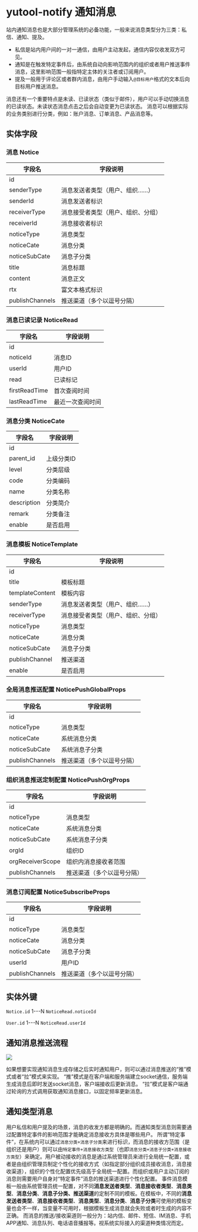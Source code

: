 # yutool-notify 通知消息

站内通知消息也是大部分管理系统的必备功能，一般来说消息类型分为三类：私信、通知、提及。

- 私信是站内用户间的一对一通信，由用户主动发起，通信内容仅收发双方可见。
- 通知是在触发特定事件后，由系统自动向影响范围内的组织或者用户推送事件消息，这里影响范围一般指特定主体的关注者或订阅用户。
- 提及一般用于评论区或者群内消息，由用户手动输入`@目标用户`格式的文本后向目标用户推送消息。

消息还有一个重要特点是未读、已读状态（类似于邮件），用户可以手动切换消息的已读状态。未读状态消息点击之后会自动变更为已读状态。
消息可以根据实际的业务类别进行分类，例如：账户消息、订单消息、产品消息等。
## 实体字段
### 消息 Notice
| **字段名** | **字段说明** |
| --- | --- |
| id |  |
| senderType | 消息发送者类型（用户、组织……） |
| senderId | 消息发送者标识 |
| receiverType | 消息接受者类型（用户、组织、分组） |
| receiverId | 消息接收者标识 |
| noticeType | 消息类型 |
| noticeCate | 消息分类 |
| noticeSubCate | 消息子分类 |
| title | 消息标题 |
| content | 消息正文 |
| rtx | 富文本格式标识 |
| publishChannels | 推送渠道（多个以逗号分隔） |

### 消息已读记录 NoticeRead
| **字段名** | **字段说明** |
| --- | --- |
| id |  |
| noticeId | 消息ID |
| userId | 用户ID |
| read | 已读标记 |
| firstReadTime | 首次查阅时间 |
| lastReadTime | 最近一次查阅时间 |

### 消息分类 NoticeCate
| **字段名** | **字段说明** |
| --- | --- |
| id |  |
| parent_id | 上级分类ID |
| level | 分类层级 |
| code | 分类编码 |
| name | 分类名称 |
| description | 分类简介 |
| remark | 分类备注 |
| enable | 是否启用 |

### 消息模板 NoticeTemplate
| **字段名** | **字段说明** |
| --- | --- |
| id |  |
| title | 模板标题 |
| templateContent | 模板内容 |
| senderType | 消息发送者类型（用户、组织……） |
| receiverType | 消息接受者类型（用户、组织、分组） |
| noticeType | 消息类型 |
| noticeCate | 消息分类 |
| noticeSubCate | 消息子分类 |
| publishChannel | 推送渠道 |
| enable | 是否启用 |

### 全局消息推送配置 NoticePushGlobalProps
| **字段名** | **字段说明** |
| --- | --- |
| id |  |
| noticeType | 消息类型 |
| noticeCate | 系统消息分类 |
| noticeSubCate | 系统消息子分类 |
| publishChannels | 推送渠道（多个以逗号分隔） |

### 组织消息推送定制配置 NoticePushOrgProps
| **字段名** | **字段说明** |
| --- | --- |
| id |  |
| noticeType | 消息类型 |
| noticeCate | 系统消息分类 |
| noticeSubCate | 系统消息子分类 |
| orgId | 组织ID |
| orgReceiverScope | 组织内消息接收者范围 |
| publishChannels | 推送渠道（多个以逗号分隔） |

### 消息订阅配置 NoticeSubscribeProps
| **字段名** | **字段说明** |
| --- | --- |
| id |  |
| noticeType | 消息类型 |
| noticeCate | 消息分类 |
| noticeSubCate | 消息子分类 |
| userId | 用户ID |
| publishChannels | 推送渠道（多个以逗号分隔） |

## 实体外键

`Notice.id` 1---N `NoticeRead.noticeId`

`User.id` 1---N `NoticeRead.userId`

## 通知消息推送流程

![](https://cdn.nlark.com/yuque/0/2022/jpeg/763022/1659512746734-6d105e21-110d-4241-aca3-921b47401fd9.jpeg)

如果想要实现通知消息生成存储之后实时通知用户，则可以通过消息推送的“推”模式或者“拉”模式来实现。
“推”模式是在客户端和服务端建立socket通信，服务端生成消息后即时发送socket消息，客户端接收后更新消息。
“拉”模式是客户端通过轮询的方式调用获取通知消息接口，以固定频率更新消息。
## 通知类型消息
用户私信和用户提及的场景，消息的收发方都是明确的。而通知类型消息则需要通过配置特定事件的影响范围才能确定消息接收方具体是哪些用户。
所谓“特定事件”，在系统内可以通过`消息分类+消息子分类`来进行标识，而消息的接收方范围（是组织还是用户）则可以由`特定事件+消息接收方类型`（也即`消息分类+消息子分类+消息接收方类型`）来确定。用户被动接收的消息是通过系统管理员来进行全局统一配置，或者是由组织管理员制定个性化的接收方式（如指定部分组织成员接收消息，消息接收渠道），组织的个性化配置优先级高于全局统一配置。而组织或用户主动订阅的消息则需要用户自身对“特定事件”消息的推送渠道进行个性化配置。
事件消息模板一般由系统管理员统一配置，对不同**消息发送者类型**、**消息接收者类型**、**消息类型**、**消息分类**、**消息子分类、推送渠道**的定制不同的模板。在模板中，不同的**消息发送者类型**、**消息接收者类型**、**消息类型**、**消息分类**、**消息子分类**可使用的模板变量也会不一样，当变量不可用时，根据模板生成消息就会失败或者时生成的内容不正确。
而消息的推送/接收渠道则一般分为：站内信、邮件、短信、IM消息、手机APP通知、消息队列、电话语音播报等。视系统实际接入的渠道种类情况而定。
